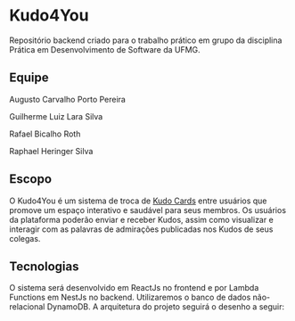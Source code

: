 # Kudo4You

Repositório backend criado para o trabalho prático em grupo da disciplina Prática em Desenvolvimento de Software da UFMG.

## Equipe

Augusto Carvalho Porto Pereira

Guilherme Luiz Lara Silva

Rafael Bicalho Roth

Raphael Heringer Silva

## Escopo

O Kudo4You é um sistema de troca de [Kudo Cards](https://management30.com/practice/kudo-cards/) entre usuários que promove um espaço interativo e saudável para seus membros. Os usuários da plataforma poderão enviar e receber Kudos, assim como visualizar e interagir com as palavras de admirações publicadas nos Kudos de seus colegas.

## Tecnologias

O sistema será desenvolvido em ReactJs no frontend e por Lambda Functions em NestJs no backend. Utilizaremos o banco de dados não-relacional DynamoDB. A arquitetura do projeto seguirá o desenho a seguir:
